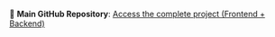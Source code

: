 
🔹 **Main GitHub Repository**: [Access the complete project (Frontend + Backend)](https://github.com/jyotiranjan0216/GEM-ARC)
